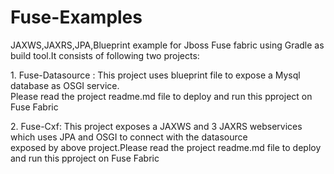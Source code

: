 # Fuse-Examples
<p>JAXWS,JAXRS,JPA,Blueprint example for Jboss Fuse fabric using Gradle as build tool.It consists of following two projects:</p>
<p>1. Fuse-Datasource : This project uses blueprint file to expose  a Mysql database as OSGI service.
   <br/>Please read the project readme.md file to deploy and run this pproject on Fuse Fabric</p>
<p>2. Fuse-Cxf: This project exposes a JAXWS and 3 JAXRS webservices which uses JPA and OSGI to connect with the datasource<br/>
   exposed by above project.Please read the project readme.md file to deploy and run this pproject on Fuse Fabric</p>
